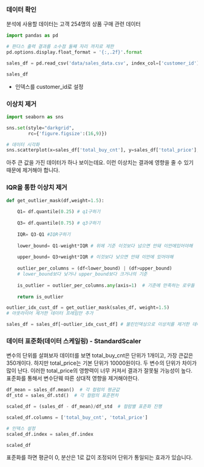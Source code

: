 
### 데이터 확인 
분석에 사용할 데이터는 고객 254명의 상품 구매 관련 데이터
```python
import pandas as pd

# 판다스 출력 결과를 소수점 둘째 자리 까지로 제한
pd.options.display.float_format = '{:,.2f}'.format

sales_df = pd.read_csv('data/sales_data.csv', index_col=['customer_id'])

sales_df

```
- 인덱스를 customer_id로 설정
### 이상치 제거
```python
import seaborn as sns

sns.set(style="darkgrid",
        rc={'figure.figsize':(16,9)})

# 데이터 시각화
sns.scatterplot(x=sales_df['total_buy_cnt'], y=sales_df['total_price'], s=200)

```
아주 큰 값을 가진 데이터가 하나 보이는데요. 이런 이상치는 결과에 영향을 줄 수 있기 때문에 제거해야 합니다.
### IQR을 통한 이상치 제거
```python
def get_outlier_mask(df,weight=1.5):
	
	Q1= df.quantile(0.25) # q1구하기
	
	Q3= df.quantile(0.75) # q3구하기
	
	IQR= Q3-Q1 #IQR구하기
	
	lower_bound= Q1-weight*IQR # 위에 기준 이것보다 넘으면 안돼 이안에있어야해
	
	upper_bound= Q3+weight*IQR # 이것보다 낮으면 안돼 이안에 있어야해
	
	outlier_per_columns = (df<lower_bound) | (df>upper_bound)
	# lower_bound보다 낮거나 upper_bound보다 크거나의 기준
	
	is_outlier = outlier_per_columns.any(axis=1)  # 기준에 만족하는 로우들
	
	return is_outlier
```

```python
outlier_idx_cust_df = get_outlier_mask(sales_df, weight=1.5)
# 아웃라이어 제거한 데이터 프레임만 추가

sales_df = sales_df[~outlier_idx_cust_df] # 불린인덱싱으로 이상치를 제거한 데이터프레임만 
```


### 데이터 표준화(데이터 스케일링) - StandardScaler
변수의 단위를 살펴보자
데이터를 보면 total_buy_cnt은 단위가 1개이고, 가장 큰값은 350개이다.
하지만 total_price는 기본 단위가 10000원이다. 두 변수의 단위가 차이가 많이 난다.
이러한 total_price의 영향력이 너무 커져서 결과가 잘못될 가능성이 높다.
표준화를 통해서 변수단웨 따른 상대적 영향을 제거해야한다.
```python
df_mean = sales_df.mean()  # 각 컬럼의 평균값
df_std = sales_df.std()  # 각 컬럼의 표준편차

scaled_df = (sales_df - df_mean)/df_std  # 컬럼별 표준화 진행 

scaled_df.columns = ['total_buy_cnt', 'total_price']

# 인덱스 설정
scaled_df.index = sales_df.index 

scaled_df

```
표준화를 하면 평균이 0, 분산은 1로 값이 조정되어 단위가 통일되는 효과가 있습니다.